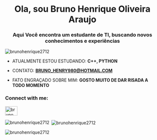 <h1 align="center">Ola, sou Bruno Henrique Oliveira Araujo</h1>
<h3 align="center">Aqui Você encontra um estudante de TI, buscando novos conhecimentos e experiências</h3>

<p align="left"> <img src="https://komarev.com/ghpvc/?username=brunohenrique2712&label=Profile%20views&color=0e75b6&style=flat" alt="brunohenrique2712" /> </p>

- ATUALMENTE ESTOU ESTUDANDO: **C++, PYTHON**

- CONTATO: **BRUNO_HENRY980@HOTMAIL.COM**

- FATO ENGRAÇADO SOBRE MIM: **GOSTO MUITO DE DAR RISADA A TODO MOMENTO**

<h3 align="left">Connect with me:</h3>
<p align="left">
<a href="https://instagram.com/bruno_henry123" target="blank"><img align="center" src="https://raw.githubusercontent.com/rahuldkjain/github-profile-readme-generator/master/src/images/icons/Social/instagram.svg" alt="bruno_henry123" height="30" width="40" /></a>
</p>

<p><img align="left" src="https://github-readme-stats.vercel.app/api/top-langs?username=brunohenrique2712&show_icons=true&theme=dark&locale=en&layout=compact" alt="brunohenrique2712" /></p>

<p>&nbsp;<img align="center" src="https://github-readme-stats.vercel.app/api?username=brunohenrique2712&show_icons=true&theme=dark&locale=en" alt="brunohenrique2712" /></p>

<p><img align="center" src="https://github-readme-streak-stats.herokuapp.com/?user=brunohenrique2712&theme=dark" alt="brunohenrique2712" /></p>

